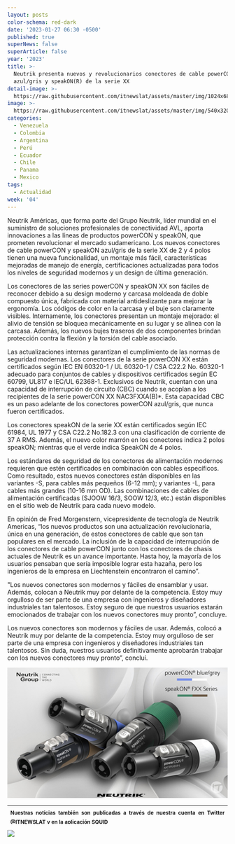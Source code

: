 ```yaml
---
layout: posts
color-schema: red-dark
date: '2023-01-27 06:30 -0500'
published: true
superNews: false
superArticle: false
year: '2023'
title: >-
  Neutrik presenta nuevos y revolucionarios conectores de cable powerCON(R)
  azul/gris y speakON(R) de la serie XX
detail-image: >-
  https://raw.githubusercontent.com/itnewslat/assets/master/img/1024x680/conectores-Neutrik-g.jpg
image: >-
  https://raw.githubusercontent.com/itnewslat/assets/master/img/540x320/conectores-Neutrik-p.jpg
categories:
  - Venezuela
  - Colombia
  - Argentina
  - Perú
  - Ecuador
  - Chile
  - Panama
  - Mexico
tags:
  - Actualidad
week: '04'
---
```

Neutrik Américas, que forma parte del Grupo Neutrik, líder mundial en el suministro de soluciones profesionales de conectividad AVL, aporta innovaciones a las líneas de productos powerCON y speakON, que prometen revolucionar el mercado sudamericano. Los nuevos conectores de cable powerCON y speakON azul/gris de la serie XX de 2 y 4 polos tienen una nueva funcionalidad, un montaje más fácil, características mejoradas de manejo de energía, certificaciones actualizadas para todos los niveles de seguridad modernos y un design de última generación.


Los conectores de las series powerCON y speakON XX son fáciles de reconocer debido a su design moderno y carcasa moldeada de doble compuesto única, fabricada con material antideslizante para mejorar la ergonomía. Los códigos de color en la carcasa y el buje son claramente visibles. Internamente, los conectores presentan un montaje mejorado: el alivio de tensión se bloquea mecánicamente en su lugar y se alinea con la carcasa. Además, los nuevos bujes traseros de dos componentes brindan protección contra la flexión y la torsión del cable asociado.


Las actualizaciones internas garantizan el cumplimiento de las normas de seguridad modernas. Los conectores de la serie powerCON XX están certificados según IEC EN 60320-1 / UL 60320-1 / CSA C22.2 No. 60320-1 adecuado para conjuntos de cables y dispositivos certificados según EC 60799, UL817 e IEC/UL 62368-1. Exclusivos de Neutrik, cuentan con una capacidad de interrupción de circuito (CBC) cuando se acoplan a los recipientes de la serie powerCON XX NAC3FXXA(B)*. Esta capacidad CBC es un paso adelante de los conectores powerCON azul/gris, que nunca fueron certificados.


Los conectores speakON de la serie XX están certificados según IEC 61984, UL 1977 y CSA C22.2 No.182.3 con una clasificación de corriente de 37 A RMS. Además, el nuevo color marrón en los conectores indica 2 polos speakON; mientras que el verde indica SpeakON de 4 polos.


Los estándares de seguridad de los conectores de alimentación modernos requieren que estén certificados en combinación con cables específicos. Como resultado, estos nuevos conectores están disponibles en las variantes -S, para cables más pequeños (6-12 mm); y variantes -L, para cables más grandes (10-16 mm OD). Las combinaciones de cables de alimentación certificadas (SJOOW 16/3, SOOW 12/3, etc.) están disponibles en el sitio web de Neutrik para cada nuevo modelo.


En opinión de Fred Morgenstern, vicepresidente de tecnología de Neutrik Americas, “los nuevos productos son una actualización revolucionaria, única en una generación, de estos conectores de cable que son tan populares en el mercado. La inclusión de la capacidad de interrupción de los conectores de cable powerCON junto con los conectores de chasis actuales de Neutrik es un avance importante. Hasta hoy, la mayoría de los usuarios pensaban que sería imposible lograr esta hazaña, pero los ingenieros de la empresa en Liechtenstein encontraron el camino”.


"Los nuevos conectores son modernos y fáciles de ensamblar y usar. Además, colocan a Neutrik muy por delante de la competencia. Estoy muy orgulloso de ser parte de una empresa con ingenieros y diseñadores industriales tan talentosos. Estoy seguro de que nuestros usuarios estarán emocionados de trabajar con los nuevos conectores muy pronto”, concluye.


Los nuevos conectores son modernos y fáciles de usar. Además, colocó a Neutrik muy por delante de la competencia. Estoy muy orgulloso de ser parte de una empresa con ingenieros y diseñadores industriales tan talentosos. Sin duda, nuestros usuarios definitivamente aprobarán trabajar con los nuevos conectores muy pronto”, concluí.

![](https://raw.githubusercontent.com/itnewslat/assets/master/img/540x320/conectores-Neutrik-p.jpg)

<table style="height: 42px;" width="569">
<tbody>
<tr>
<td style="text-align: justify;"><sub><strong>Nuestras noticias también son publicadas a través de nuestra cuenta en Twitter <a href="https://twitter.com/itnewslat?lang=es">@ITNEWSLAT</a> y en la aplicación <a href="https://squidapp.co/en/">SQUID</a></strong></sub></td>
</tr>
</tbody>
</table>

<img src="https://tracker.metricool.com/c3po.jpg?hash=56f88a41e39ab42c063cc51676587a04"/>